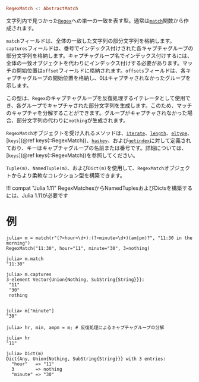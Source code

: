```julia
RegexMatch <: AbstractMatch
```

文字列内で見つかった[`Regex`](@ref)への単一の一致を表す型。通常は[`match`](@ref)関数から作成されます。

`match`フィールドは、全体の一致した文字列の部分文字列を格納します。`captures`フィールドは、番号でインデックス付けされた各キャプチャグループの部分文字列を格納します。キャプチャグループ名でインデックス付けするには、全体の一致オブジェクトを代わりにインデックス付けする必要があります。マッチの開始位置は`offset`フィールドに格納されます。`offsets`フィールドは、各キャプチャグループの開始位置を格納し、0はキャプチャされなかったグループを示します。

この型は、`Regex`のキャプチャグループを反復処理するイテレータとして使用でき、各グループでキャプチャされた部分文字列を生成します。このため、マッチのキャプチャを分解することができます。グループがキャプチャされなかった場合、部分文字列の代わりに`nothing`が生成されます。

`RegexMatch`オブジェクトを受け入れるメソッドは、[`iterate`](@ref)、[`length`](@ref)、[`eltype`](@ref)、[`keys`](@ref keys(::RegexMatch))、[`haskey`](@ref)、および[`getindex`](@ref)に対して定義されており、キーはキャプチャグループの名前または番号です。詳細については、[`keys`](@ref keys(::RegexMatch))を参照してください。

`Tuple(m)`、`NamedTuple(m)`、および`Dict(m)`を使用して、`RegexMatch`オブジェクトからより柔軟なコレクション型を構築できます。

!!! compat "Julia 1.11"
    RegexMatchesからNamedTuplesおよびDictsを構築するには、Julia 1.11が必要です


# 例

```jldoctest
julia> m = match(r"(?<hour>\d+):(?<minute>\d+)(am|pm)?", "11:30 in the morning")
RegexMatch("11:30", hour="11", minute="30", 3=nothing)

julia> m.match
"11:30"

julia> m.captures
3-element Vector{Union{Nothing, SubString{String}}}:
 "11"
 "30"
 nothing


julia> m["minute"]
"30"

julia> hr, min, ampm = m; # 反復処理によるキャプチャグループの分解

julia> hr
"11"

julia> Dict(m)
Dict{Any, Union{Nothing, SubString{String}}} with 3 entries:
  "hour"   => "11"
  3        => nothing
  "minute" => "30"
```

